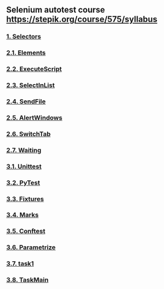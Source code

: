 ## Selenium autotest course https://stepik.org/course/575/syllabus
### [1. Selectors](1.Selectors)
### [2.1. Elements](2.AdditionalMethods/2.1.Elements)
### [2.2. ExecuteScript](2.AdditionalMethods/2.2.ExecuteScript)
### [2.3. SelectInList](2.AdditionalMethods/2.3.SelectInList)
### [2.4. SendFile](2.AdditionalMethods/2.4.SendFile)
### [2.5. AlertWindows](2.AdditionalMethods/2.5.AlertWindows)
### [2.6. SwitchTab](2.AdditionalMethods/2.6.SwitchTab)
### [2.7. Waiting](2.AdditionalMethods/2.7.Waiting)
### [3.1. Unittest](3.Testing/3.1.Unittest)
### [3.2. PyTest](3.Testing/3.2.PyTest)
### [3.3. Fixtures](3.Testing/3.3.Fixtures)
### [3.4. Marks](3.Testing/3.4.Marks)
### [3.5. Conftest](3.Testing/3.5.Conftest)
### [3.6. Parametrize](3.Testing/3.5.Parametrize)
### [3.7. task1](3.Testing/3.7.task1)
### [3.8. TaskMain](3.Testing/3.7.TaskMain)
